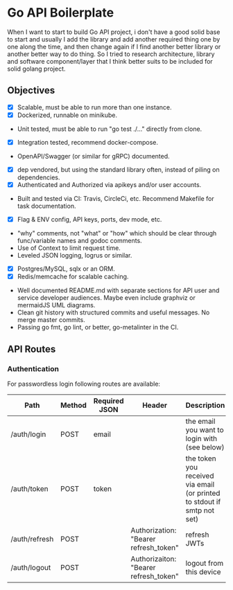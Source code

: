 # Go API Boilerplate

When I want to start to build Go API project, i don't have a good solid base to start and usually I add the library and add another required thing one by one along the time, and then change again if I find another better library or another better way to do thing. So I tried to research architecture, library and software component/layer that I think better suits to be included for solid golang project.

## Objectives
* [x] Scalable, must be able to run more than one instance.
* [x] Dockerized, runnable on minikube.
* Unit tested, must be able to run "go test ./..." directly from clone.
* [x] Integration tested, recommend docker-compose.
* OpenAPI/Swagger (or similar for gRPC) documented.
* [x] dep vendored, but using the standard library often, instead of piling on dependencies.
* [x] Authenticated and Authorized via apikeys and/or user accounts.
* Built and tested via CI: Travis, CircleCi, etc. Recommend Makefile for task documentation.
* [x] Flag & ENV config, API keys, ports, dev mode, etc.
* "why" comments, not "what" or "how" which should be clear through func/variable names and godoc comments.
* Use of Context to limit request time.
* Leveled JSON logging, logrus or similar.
* [x] Postgres/MySQL, sqlx or an ORM.
* [x] Redis/memcache for scalable caching.
* Well documented README.md with separate sections for API user and service developer audiences. Maybe even include graphviz or mermaidJS UML diagrams.
* Clean git history with structured commits and useful messages. No merge master commits.
* Passing go fmt, go lint, or better, go-metalinter in the CI.

## API Routes

### Authentication
For passwordless login following routes are available:

Path | Method | Required JSON | Header | Description
---|---|---|---|---
/auth/login | POST | email | | the email you want to login with (see below)
/auth/token | POST | token | | the token you received via email (or printed to stdout if smtp not set)
/auth/refresh | POST | | Authorization: "Bearer refresh_token" | refresh JWTs
/auth/logout | POST | | Authorizaiton: "Bearer refresh_token" | logout from this device
